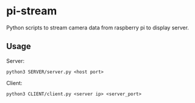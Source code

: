 # pi-stream
Python scripts to stream camera data from raspberry pi to display server.


## Usage

Server:

```python3 SERVER/server.py <host port>```

Client:

```python3 CLIENT/client.py <server ip> <server_port>```

